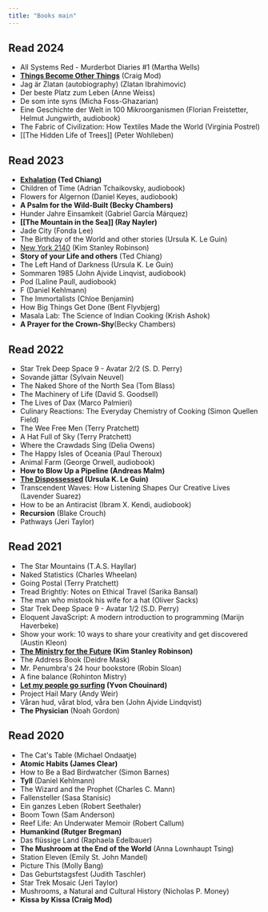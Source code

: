 ```yaml
---
title: "Books main"
---
```

## Read 2024
- All Systems Red - Murderbot Diaries #1 (Martha Wells)
- [**Things Become Other Things**](projects/books/Things%20Become%20Other%20Things.md) (Craig Mod)
- Jag är Zlatan (autobiography) (Zlatan Ibrahimovic)
- Der beste Platz zum Leben (Anne Weiss)
- De som inte syns (Micha Foss-Ghazarian)
- Eine Geschichte der Welt in 100 Mikroorganismen (Florian Freistetter, Helmut Jungwirth, audiobook)
- The Fabric of Civilization: How Textiles Made the World (Virginia Postrel)
- [[The Hidden Life of Trees]] (Peter Wohlleben)

## Read 2023
- **[Exhalation](projects/books/Exhalation.md) (Ted Chiang)** 
- Children of Time (Adrian Tchaikovsky, audiobook)
- Flowers for Algernon (Daniel Keyes, audiobook)
- **A Psalm for the Wild-Built (Becky Chambers)**
- Hunder Jahre Einsamkeit (Gabriel García Márquez)
- **[[The Mountain in the Sea]] (Ray Nayler)** 
- Jade City (Fonda Lee)
- The Birthday of the World and other stories (Ursula K. Le Guin)
- [New York 2140](projects/books/New%20York%202140.md) (Kim Stanley Robinson)
- **Story of your Life and others** (Ted Chiang)
- The Left Hand of Darkness (Ursula K. Le Guin)
- Sommaren 1985 (John Ajvide Linqvist, audiobook)
- Pod (Laline Paull, audiobook)
- F (Daniel Kehlmann)
- The Immortalists (Chloe Benjamin)
- How Big Things Get Done (Bent Flyvbjerg)
- Masala Lab: The Science of Indian Cooking (Krish Ashok)
- **A Prayer for the Crown-Shy**(Becky Chambers)



## Read 2022
- Star Trek Deep Space 9 - Avatar 2/2 (S. D. Perry)
- Sovande jättar (Sylvain Neuvel)
- The Naked Shore of the North Sea (Tom Blass)
- The Machinery of Life (David S. Goodsell)
- The Lives of Dax (Marco Palmieri)
- Culinary Reactions: The Everyday Chemistry of Cooking (Simon Quellen Field)
- The Wee Free Men (Terry Pratchett)
- A Hat Full of Sky (Terry Pratchett)
- Where the Crawdads Sing (Delia Owens)
- The Happy Isles of Oceania (Paul Theroux)
- Animal Farm (George Orwell, audiobook)
- **How to Blow Up a Pipeline (Andreas Malm)**
- **[The Dispossessed](projects/books/The%20Dispossessed.md) (Ursula K. Le Guin)**
- Transcendent Waves: How Listening Shapes Our Creative Lives (Lavender Suarez) 
- How to be an Antiracist (Ibram X. Kendi, audiobook)
- **Recursion** (Blake Crouch)
- Pathways (Jeri Taylor)


## Read 2021
- The Star Mountains (T.A.S. Hayllar)
- Naked Statistics (Charles Wheelan)
- Going Postal (Terry Pratchett)
- Tread Brightly: Notes on Ethical Travel (Sarika Bansal)
- The man who mistook his wife for a hat (Oliver Sacks)
- Star Trek Deep Space 9 - Avatar 1/2 (S.D. Perry)
- Eloquent JavaScript: A modern introduction to programming (Marijn Haverbeke)
- Show your work: 10 ways to share your creativity and get discovered (Austin Kleon)
- **[The Ministry for the Future](projects/books/The%20Ministry%20for%20the%20Future.md) (Kim Stanley Robinson)**
- The Address Book (Deidre Mask)
- Mr. Penumbra's 24 hour bookstore (Robin Sloan)
- A fine balance (Rohinton Mistry)
- **[Let my people go surfing](projects/books/Let%20my%20people%20go%20surfing.md) (Yvon Chouinard)**
- Project Hail Mary (Andy Weir)
- Våran hud, vårat blod, våra ben (John Ajvide Lindqvist)
- **The Physician** (Noah Gordon)


## Read 2020
- The Cat's Table (Michael Ondaatje)
- **Atomic Habits (James Clear)** 
- How to Be a Bad Birdwatcher (Simon Barnes)
- **Tyll** (Daniel Kehlmann) 
- The Wizard and the Prophet (Charles C. Mann)
- Fallensteller (Sasa Stanisic)
- Ein ganzes Leben (Robert Seethaler)
- Boom Town (Sam Anderson)
- Reef Life: An Underwater Memoir (Robert Callum)
- **Humankind (Rutger Bregman)**
- Das flüssige Land (Raphaela Edelbauer)
- **The Mushroom at the End of the World** (Anna Lownhaupt Tsing) 
- Station Eleven (Emily St. John Mandel)
- Picture This (Molly Bang)
- Das Geburtstagsfest (Judith Taschler)
- Star Trek Mosaic (Jeri Taylor)
- Mushrooms, a Natural and Cultural History (Nicholas P. Money)
- **Kissa by Kissa (Craig Mod)**